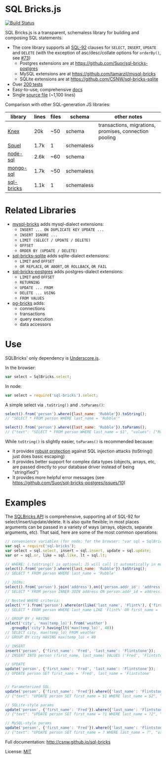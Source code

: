 # SQL Bricks.js 

[![Build Status](https://travis-ci.org/CSNW/sql-bricks.svg?branch=master)](https://travis-ci.org/CSNW/sql-bricks)

SQL Bricks.js is a transparent, schemaless library for building and composing SQL statements.

- The core library supports all [SQL-92](http://www.contrib.andrew.cmu.edu/~shadow/sql/sql1992.txt) clauses for `SELECT`, `INSERT`, `UPDATE` and `DELETE` (with the exception of asc/desc/collate options for `orderBy()`, see [#73](https://github.com/CSNW/sql-bricks/issues/73))
  - Postgres extensions are at https://github.com/Suor/sql-bricks-postgres
  - MySQL extensions are at https://github.com/tamarzil/mysql-bricks
  - SQLite extensions are at https://github.com/CSNW/sql-bricks-sqlite
- Over [200 tests](http://csnw.github.io/sql-bricks/browser-tests.html)
- Easy-to-use, comprehensive [docs](http://csnw.github.io/sql-bricks)
- Single [source file](sql-bricks.js) (~1,100 lines)

Comparison with other SQL-generation JS libraries:

library         | lines | files | schema     | other notes  
--------------- | ----- | ----- | ---------- | --------------
[Knex][1]       | 20k   |   ~50 | schema     | transactions, migrations, promises, connection pooling
[Squel][2]      | 1.7k  |     1 | schemaless |
[node-sql][3]   | 2.6k  |   ~60 | schema     |
[mongo-sql][4]  | 1.7k  |   ~50 | schemaless |
[sql-bricks][5] | 1.1k  |     1 | schemaless |

[1]: https://github.com/tgriesser/knex
[2]: https://github.com/hiddentao/squel
[3]: https://github.com/brianc/node-sql
[4]: https://github.com/goodybag/mongo-sql
[5]: https://github.com/CSNW/sql-bricks

# Related Libraries

* [mysql-bricks](https://github.com/tamarzil/mysql-bricks) adds mysql-dialect extensions:
  * `INSERT ... ON DUPLICATE KEY UPDATE ...`
  * `INSERT IGNORE ...`
  * `LIMIT (SELECT / UPDATE / DELETE)`
  * `OFFSET`
  * `ORDER BY (UPDATE / DELETE)`
* [sql-bricks-sqlite](https://github.com/CSNW/sql-bricks-sqlite) adds sqlite-dialect extensions:
  * `LIMIT` and `OFFSET`
  * `OR REPLACE`, `OR ABORT`, `OR ROLLBACK`, `OR FAIL`
* [sql-bricks-postgres](https://github.com/Suor/sql-bricks-postgres) adds postgres-dialect extensions:
  * `LIMIT` and `OFFSET`
  * `RETURNING`
  * `UPDATE ... FROM`
  * `DELETE ... USING`
  * `FROM VALUES`
* [pg-bricks](https://github.com/Suor/pg-bricks) adds:
  * connections
  * transactions
  * query execution
  * data accessors

# Use

SQLBricks' only dependency is [Underscore.js](http://underscorejs.org/).

In the browser:

```javascript
var select = SqlBricks.select;
```

In node:

```javascript
var select = require('sql-bricks').select;
```

A simple select via `.toString()` and `.toParams()`:

```javascript
select().from('person').where({last_name: 'Rubble'}).toString();
// "SELECT * FROM person WHERE last_name = 'Rubble'"

select().from('person').where({last_name: 'Rubble'}).toParams();
// {"text": "SELECT * FROM person WHERE last_name = $1", "values": ["Rubble"]}
```

While `toString()` is slightly easier, `toParams()` is recommended because:

* It provides [robust protection](https://en.wikipedia.org/wiki/SQL_injection#Parameterized_statements) against SQL injection attacks (toString() just does basic escaping)
* It provides better support for complex data types (objects, arrays, etc, are passed directly to your database driver instead of being "stringified")
* It provides more helpful error messages (see https://github.com/Suor/sql-bricks-postgres/issues/10)

# Examples

The [SQLBricks API](http://csnw.github.io/sql-bricks/) is comprehensive, supporting all of SQL-92 for select/insert/update/delete. It is also quite flexible; in most places arguments can be passed in a variety of ways (arrays, objects, separate arguments, etc). That said, here are some of the most common operations:

```javascript
// convenience variables (for node; for the browser: "var sql = SqlBricks;")
var sql = require('sql-bricks');
var select = sql.select, insert = sql.insert, update = sql.update;
var or = sql.or, like = sql.like, lt = sql.lt;

// WHERE: (.toString() is optional; JS will call it automatically in most cases)
select().from('person').where({last_name: 'Rubble'}).toString();
// SELECT * FROM person WHERE last_name = 'Rubble'

// JOINs:
select().from('person').join('address').on({'person.addr_id': 'address.id'});
// SELECT * FROM person INNER JOIN address ON person.addr_id = address.id

// Nested WHERE criteria:
select('*').from('person').where(or(like('last_name', 'Flint%'), {'first_name': 'Fred'}));
// SELECT * FROM person WHERE last_name LIKE 'Flint%' OR first_name = 'Fred'

// GROUP BY / HAVING
select('city', 'max(temp_lo)').from('weather')
  .groupBy('city').having(lt('max(temp_lo)', 40))
// SELECT city, max(temp_lo) FROM weather
// GROUP BY city HAVING max(temp_lo) < 40

// INSERT
insert('person', {'first_name': 'Fred', 'last_name': 'Flintstone'});
// INSERT INTO person (first_name, last_name) VALUES ('Fred', 'Flintstone')

// UPDATE
update('person', {'first_name': 'Fred', 'last_name': 'Flintstone'});
// UPDATE person SET first_name = 'Fred', last_name = 'Flintstone'


// Parameterized SQL
update('person', {'first_name': 'Fred'}).where({'last_name': 'Flintstone'}).toParams();
// {"text": "UPDATE person SET first_name = $1 WHERE last_name = $2", "values": ["Fred", "Flintstone"]}

// SQLite-style params
update('person', {'first_name': 'Fred'}).where({'last_name': 'Flintstone'}).toParams({placeholder: '?%d'});
// {"text": "UPDATE person SET first_name = ?1 WHERE last_name = ?2", "values": ["Fred", "Flintstone"]}

// MySQL-style params
update('person', {'first_name': 'Fred'}).where({'last_name': 'Flintstone'}).toParams({placeholder: '?'});
// {"text": "UPDATE person SET first_name = ? WHERE last_name = ?", "values": ["Fred", "Flintstone"]}
```

Full documentation: http://csnw.github.io/sql-bricks

License: [MIT](LICENSE.md)
